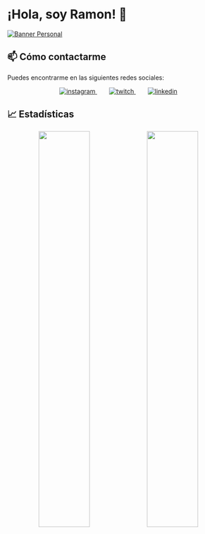 # ¡Hola, soy Ramon! 👋

[![Banner Personal](https://imgur.com/GndKsQP.jpg)](https://github.com/Rmaon)

## 📫 Cómo contactarme

Puedes encontrarme en las siguientes redes sociales:

<p align="center">
  <a href="https://www.instagram.com/rmn666_">
    <img src="https://imgur.com/KHp98A3.jpg" alt="instagram">
  </a>
  &nbsp;&nbsp;&nbsp;&nbsp;&nbsp;&nbsp;
  <a href="https://www.twitch.tv/googglebeats">
    <img src="https://imgur.com/UNfSurd.jpg" alt="twitch">
  </a>
  &nbsp;&nbsp;&nbsp;&nbsp;&nbsp;&nbsp;
  <a href="https://www.linkedin.com/in/ram%C3%B3n-caminero-arroyo-75a313254">
    <img src="https://imgur.com/bXSUkyu.jpg" alt="linkedin">
  </a>
  
</p>

## 📈 Estadísticas
<p align="center">
  <img width="48%" src="https://github-readme-stats.vercel.app/api?username=rmaon&show_icons=true&hide_border=true&theme=tokyonight" />
  <img width="48%" src="https://github-readme-streak-stats.herokuapp.com/?user=rmaon&hide_border=true&theme=tokyonight" />
</p>
